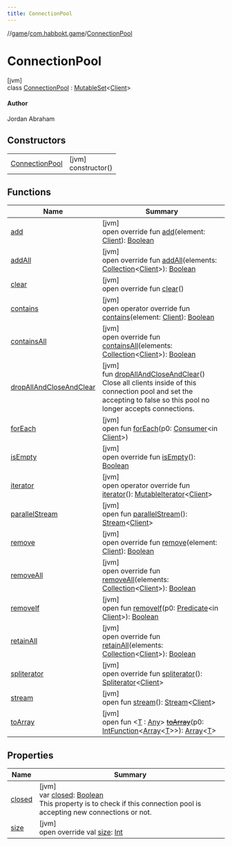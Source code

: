 ```yaml
---
title: ConnectionPool
---
```

//[game](../../../index.html)/[com.habbokt.game](../index.html)/[ConnectionPool](index.html)



# ConnectionPool



[jvm]\
class [ConnectionPool](index.html) : [MutableSet](https://kotlinlang.org/api/latest/jvm/stdlib/kotlin.collections/-mutable-set/index.html)&lt;[Client](../../../../api/api/com.habbokt.api.client/-client/index.html)&gt; 

#### Author



Jordan Abraham



## Constructors


| | |
|---|---|
| [ConnectionPool](-connection-pool.html) | [jvm]<br>constructor() |


## Functions


| Name | Summary |
|---|---|
| [add](index.html#1773691900%2FFunctions%2F-296670760) | [jvm]<br>open override fun [add](index.html#1773691900%2FFunctions%2F-296670760)(element: [Client](../../../../api/api/com.habbokt.api.client/-client/index.html)): [Boolean](https://kotlinlang.org/api/latest/jvm/stdlib/kotlin/-boolean/index.html) |
| [addAll](index.html#644230587%2FFunctions%2F-296670760) | [jvm]<br>open override fun [addAll](index.html#644230587%2FFunctions%2F-296670760)(elements: [Collection](https://kotlinlang.org/api/latest/jvm/stdlib/kotlin.collections/-collection/index.html)&lt;[Client](../../../../api/api/com.habbokt.api.client/-client/index.html)&gt;): [Boolean](https://kotlinlang.org/api/latest/jvm/stdlib/kotlin/-boolean/index.html) |
| [clear](index.html#-767459876%2FFunctions%2F-296670760) | [jvm]<br>open override fun [clear](index.html#-767459876%2FFunctions%2F-296670760)() |
| [contains](index.html#-187525894%2FFunctions%2F-296670760) | [jvm]<br>open operator override fun [contains](index.html#-187525894%2FFunctions%2F-296670760)(element: [Client](../../../../api/api/com.habbokt.api.client/-client/index.html)): [Boolean](https://kotlinlang.org/api/latest/jvm/stdlib/kotlin/-boolean/index.html) |
| [containsAll](index.html#436379449%2FFunctions%2F-296670760) | [jvm]<br>open override fun [containsAll](index.html#436379449%2FFunctions%2F-296670760)(elements: [Collection](https://kotlinlang.org/api/latest/jvm/stdlib/kotlin.collections/-collection/index.html)&lt;[Client](../../../../api/api/com.habbokt.api.client/-client/index.html)&gt;): [Boolean](https://kotlinlang.org/api/latest/jvm/stdlib/kotlin/-boolean/index.html) |
| [dropAllAndCloseAndClear](drop-all-and-close-and-clear.html) | [jvm]<br>fun [dropAllAndCloseAndClear](drop-all-and-close-and-clear.html)()<br>Close all clients inside of this connection pool and set the accepting to false so this pool no longer accepts connections. |
| [forEach](index.html#-1869540773%2FFunctions%2F-296670760) | [jvm]<br>open fun [forEach](index.html#-1869540773%2FFunctions%2F-296670760)(p0: [Consumer](https://docs.oracle.com/javase/8/docs/api/java/util/function/Consumer.html)&lt;in [Client](../../../../api/api/com.habbokt.api.client/-client/index.html)&gt;) |
| [isEmpty](index.html#-477621106%2FFunctions%2F-296670760) | [jvm]<br>open override fun [isEmpty](index.html#-477621106%2FFunctions%2F-296670760)(): [Boolean](https://kotlinlang.org/api/latest/jvm/stdlib/kotlin/-boolean/index.html) |
| [iterator](index.html#1565777859%2FFunctions%2F-296670760) | [jvm]<br>open operator override fun [iterator](index.html#1565777859%2FFunctions%2F-296670760)(): [MutableIterator](https://kotlinlang.org/api/latest/jvm/stdlib/kotlin.collections/-mutable-iterator/index.html)&lt;[Client](../../../../api/api/com.habbokt.api.client/-client/index.html)&gt; |
| [parallelStream](index.html#-1592339412%2FFunctions%2F-296670760) | [jvm]<br>open fun [parallelStream](index.html#-1592339412%2FFunctions%2F-296670760)(): [Stream](https://docs.oracle.com/javase/8/docs/api/java/util/stream/Stream.html)&lt;[Client](../../../../api/api/com.habbokt.api.client/-client/index.html)&gt; |
| [remove](index.html#-198660681%2FFunctions%2F-296670760) | [jvm]<br>open override fun [remove](index.html#-198660681%2FFunctions%2F-296670760)(element: [Client](../../../../api/api/com.habbokt.api.client/-client/index.html)): [Boolean](https://kotlinlang.org/api/latest/jvm/stdlib/kotlin/-boolean/index.html) |
| [removeAll](index.html#64506038%2FFunctions%2F-296670760) | [jvm]<br>open override fun [removeAll](index.html#64506038%2FFunctions%2F-296670760)(elements: [Collection](https://kotlinlang.org/api/latest/jvm/stdlib/kotlin.collections/-collection/index.html)&lt;[Client](../../../../api/api/com.habbokt.api.client/-client/index.html)&gt;): [Boolean](https://kotlinlang.org/api/latest/jvm/stdlib/kotlin/-boolean/index.html) |
| [removeIf](index.html#1674717695%2FFunctions%2F-296670760) | [jvm]<br>open fun [removeIf](index.html#1674717695%2FFunctions%2F-296670760)(p0: [Predicate](https://docs.oracle.com/javase/8/docs/api/java/util/function/Predicate.html)&lt;in [Client](../../../../api/api/com.habbokt.api.client/-client/index.html)&gt;): [Boolean](https://kotlinlang.org/api/latest/jvm/stdlib/kotlin/-boolean/index.html) |
| [retainAll](index.html#-2120382921%2FFunctions%2F-296670760) | [jvm]<br>open override fun [retainAll](index.html#-2120382921%2FFunctions%2F-296670760)(elements: [Collection](https://kotlinlang.org/api/latest/jvm/stdlib/kotlin.collections/-collection/index.html)&lt;[Client](../../../../api/api/com.habbokt.api.client/-client/index.html)&gt;): [Boolean](https://kotlinlang.org/api/latest/jvm/stdlib/kotlin/-boolean/index.html) |
| [spliterator](index.html#-989466892%2FFunctions%2F-296670760) | [jvm]<br>open override fun [spliterator](index.html#-989466892%2FFunctions%2F-296670760)(): [Spliterator](https://docs.oracle.com/javase/8/docs/api/java/util/Spliterator.html)&lt;[Client](../../../../api/api/com.habbokt.api.client/-client/index.html)&gt; |
| [stream](index.html#135225651%2FFunctions%2F-296670760) | [jvm]<br>open fun [stream](index.html#135225651%2FFunctions%2F-296670760)(): [Stream](https://docs.oracle.com/javase/8/docs/api/java/util/stream/Stream.html)&lt;[Client](../../../../api/api/com.habbokt.api.client/-client/index.html)&gt; |
| [toArray](index.html#-1215154575%2FFunctions%2F-296670760) | [jvm]<br>open fun &lt;[T](index.html#-1215154575%2FFunctions%2F-296670760) : [Any](https://kotlinlang.org/api/latest/jvm/stdlib/kotlin/-any/index.html)&gt; [~~toArray~~](index.html#-1215154575%2FFunctions%2F-296670760)(p0: [IntFunction](https://docs.oracle.com/javase/8/docs/api/java/util/function/IntFunction.html)&lt;[Array](https://kotlinlang.org/api/latest/jvm/stdlib/kotlin/-array/index.html)&lt;[T](index.html#-1215154575%2FFunctions%2F-296670760)&gt;&gt;): [Array](https://kotlinlang.org/api/latest/jvm/stdlib/kotlin/-array/index.html)&lt;[T](index.html#-1215154575%2FFunctions%2F-296670760)&gt; |


## Properties


| Name | Summary |
|---|---|
| [closed](closed.html) | [jvm]<br>var [closed](closed.html): [Boolean](https://kotlinlang.org/api/latest/jvm/stdlib/kotlin/-boolean/index.html)<br>This property is to check if this connection pool is accepting new connections or not. |
| [size](index.html#1578037672%2FProperties%2F-296670760) | [jvm]<br>open override val [size](index.html#1578037672%2FProperties%2F-296670760): [Int](https://kotlinlang.org/api/latest/jvm/stdlib/kotlin/-int/index.html) |

